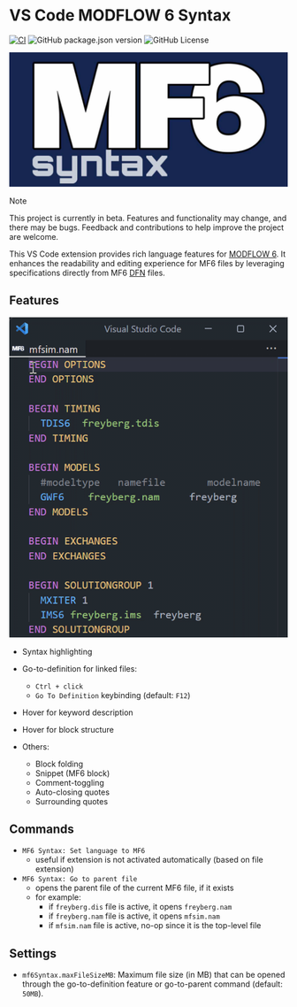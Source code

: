 # VS Code MODFLOW 6 Syntax

[![CI](https://github.com/martclanor/vscode-mf6-syntax/actions/workflows/ci.yaml/badge.svg)](https://github.com/martclanor/vscode-mf6-syntax/actions/workflows/ci.yaml)
![GitHub package.json version](https://img.shields.io/github/package-json/v/martclanor/vscode-mf6-syntax)
![GitHub License](https://img.shields.io/github/license/martclanor/vscode-mf6-syntax)

![Icon](images/icon_banner.png)

> [!NOTE]
> This project is currently in beta. Features and functionality may change, and there may be bugs. Feedback and contributions to help improve the project are welcome.

This VS Code extension provides rich language features for [MODFLOW 6](https://modflow6.readthedocs.io/en/stable/index.html). It enhances the readability and editing experience for MF6 files by leveraging specifications directly from MF6 [DFN](https://modflow6.readthedocs.io/en/stable/_dev/dfn.html) files.

## Features

![Demo](images/demo.gif)

- Syntax highlighting
- Go-to-definition for linked files:
  - `Ctrl + click`
  - `Go To Definition` keybinding (default: `F12`)

- Hover for keyword description
- Hover for block structure

- Others:
  - Block folding
  - Snippet (MF6 block)
  - Comment-toggling
  - Auto-closing quotes
  - Surrounding quotes

## Commands

- `MF6 Syntax: Set language to MF6`
  - useful if extension is not activated automatically (based on file extension)
- `MF6 Syntax: Go to parent file`
  - opens the parent file of the current MF6 file, if it exists
  - for example:
    - if `freyberg.dis` file is active, it opens `freyberg.nam`
    - if `freyberg.nam` file is active, it opens `mfsim.nam`
    - if `mfsim.nam` file is active, no-op since it is the top-level file

## Settings

- `mf6Syntax.maxFileSizeMB`: Maximum file size (in MB) that can be opened through the go-to-definition feature or go-to-parent command (default: `50MB`).

